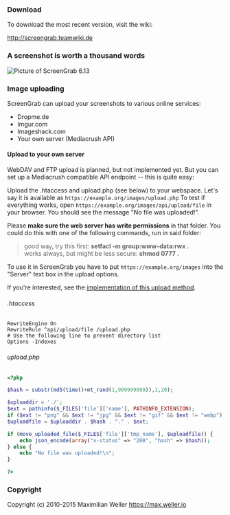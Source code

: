 
### Download #######

To download the most recent version, visit the wiki:

http://screengrab.teamwiki.de


### A screenshot is worth a thousand words #######

![Picture of ScreenGrab 6.13](http://screengrab.teamwiki.de/docs/img/screengrab-und-collage.png)

### Image uploading ########

ScreenGrab can upload your screenshots to various online services:

 * Dropme.de
 * Imgur.com
 * Imageshack.com
 * Your own server (Mediacrush API)

#### Upload to your own server #########

WebDAV and FTP upload is planned, but not implemented yet. But you can set up a Mediacrush compatible API endpoint -- this is quite easy:

Upload the .htaccess and upload.php (see below) to your webspace. 
Let's say it is available as ```https://example.org/images/upload.php```
To test if everything works, open ```https://example.org/images/api/upload/file``` in your browser. You should see the message "No file was uploaded!".

Please **make sure the web server has write permissions** in that folder. You could do this with one of the following commands, run in said folder:
> good way, try this first: **setfacl -m group:www-data:rwx .**    
> works always, but might be less secure: **chmod 0777 .**

To use it in ScreenGrab you have to put ```https://example.org/images``` into the "Server" text box in the upload options.

If you're interested, see the [implementation of this upload method](https://github.com/max-weller/ScreenGrab/blob/master/Screengrab5.4/Uploads/UploadMediacrush.vb#L33).

###### .htaccess
```apacheconf
RewriteEngine On
RewriteRule ^api/upload/file /upload.php
# Use the following line to prevent directory list
Options -Indexes
```

###### upload.php
```php
<?php

$hash = substr(md5(time()+mt_rand(1,999999999)),1,20);

$uploaddir = './';
$ext = pathinfo($_FILES['file']['name'], PATHINFO_EXTENSION);
if ($ext != "png" && $ext != "jpg" && $ext != "gif" && $ext != "webp") $ext = "jpg";
$uploadfile = $uploaddir . $hash . "." . $ext;

if (move_uploaded_file($_FILES['file']['tmp_name'], $uploadfile)) {
    echo json_encode(array("x-status" => "200", "hash" => $hash));
} else {
    echo "No file was uploaded!\n";
}

?>
```


### Copyright ############

Copyright (c) 2010-2015 Maximilian Weller
https://max.weller.io

